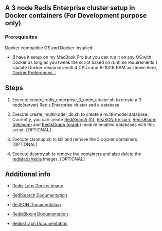 ## A 3 node Redis Enterprise cluster setup in Docker containers (For Development purpose only)

### Prerequisites

Docker compatible OS and Docker installed.
  - (I have it setup on my MacBook Pro but you can run it on any OS with Docker as long as you tweak the script based on runtime requirements.)
Update Docker resources with 4 CPUs and 6-10GB RAM as shown here, <a href="https://github.com/viragtripathi/redis-enterprise-docker/blob/master/Screen%20Shot%202019-06-19%20at%2011.55.53%20AM.png">Docker Preferences...</a>

## Steps

1. Execute create_redis_enterprise_3_node_cluster.sh to create a 3 node(server) Redis Enterprise cluster and a database.

2. Execute create_multimodel_db.sh to create a multi-model database. Currently, you can create <a href="https://redislabs.com/multi-model/search/">RediSearch (ft)</a>, <a href="https://redislabs.com/multi-model/document-json/">ReJSON (rejson)</a>, <a href="https://redislabs.com/blog/rebloom-bloom-filter-datatype-redis/">RedisBloom (rebloom)</a> and <a href="https://redislabs.com/redis-enterprise/redis-modules/redis-enterprise-modules/redisgraph/">RedisGraph (graph)</a> module enabled databases with this script. [OPTIONAL]

3. Execute cleanup.sh to kill and remove the 3 docker containers. [OPTIONAL]

4. Execute destroy.sh to remove the containers and also delete the <a href="https://hub.docker.com/r/redislabs/redis">redislabs/redis</a> images. [OPTIONAL]

## Additional info

* <a href="https://hub.docker.com/r/redislabs/redis">Redis Labs Docker image</a>

* <a href="https://oss.redislabs.com/redisearch/index.html">RediSearch Documentation</a>

* <a href="https://oss.redislabs.com/redisjson/">ReJSON Documentation</a>

* <a href="https://oss.redislabs.com/redisbloom/">RedisBloom Documentation</a>

* <a href="https://oss.redislabs.com/redisgraph/">RedisGraph Documentation</a>
